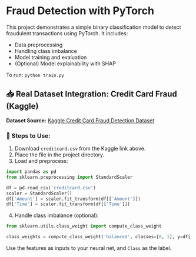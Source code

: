 # Fraud Detection with PyTorch

This project demonstrates a simple binary classification model to detect fraudulent transactions using PyTorch. It includes:
- Data preprocessing
- Handling class imbalance
- Model training and evaluation
- (Optional) Model explainability with SHAP

To run: `python train.py`

## 📥 Real Dataset Integration: Credit Card Fraud (Kaggle)

**Dataset Source:** [Kaggle Credit Card Fraud Detection Dataset](https://www.kaggle.com/datasets/mlg-ulb/creditcardfraud)

### 🔄 Steps to Use:
1. Download `creditcard.csv` from the Kaggle link above.
2. Place the file in the project directory.
3. Load and preprocess:
```python
import pandas as pd
from sklearn.preprocessing import StandardScaler

df = pd.read_csv('creditcard.csv')
scaler = StandardScaler()
df['Amount'] = scaler.fit_transform(df[['Amount']])
df['Time'] = scaler.fit_transform(df[['Time']])
```
4. Handle class imbalance (optional):
```python
from sklearn.utils.class_weight import compute_class_weight

class_weights = compute_class_weight('balanced', classes=[0, 1], y=df['Class'])
```

Use the features as inputs to your neural net, and `Class` as the label.
